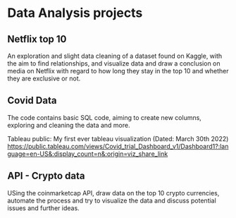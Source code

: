 # Data Analysis projects
## Netflix top 10
An exploration and slight data cleaning of a dataset found on Kaggle, with the aim to find relationships, and visualize data
and draw a conclusion on media on Netflix with regard to how long they stay in the top 10 and whether they are exclusive or not.

## Covid Data
The code contains basic SQL code, aiming to create new columns, exploring and cleaning the data and more.

Tableau public:
My first ever tableau visualization (Dated: March 30th 2022)
https://public.tableau.com/views/Covid_trial_Dashboard_v1/Dashboard1?:language=en-US&:display_count=n&:origin=viz_share_link


## API - Crypto data
USing the coinmarketcap API, draw data on the top 10 crypto currencies, automate the process
and try to visualize the data and discuss potential issues and further ideas.

